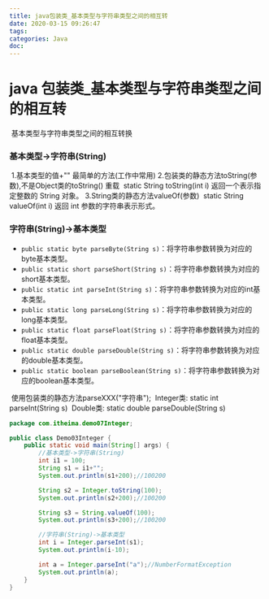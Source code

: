 ```yaml
---
title: java包装类_基本类型与字符串类型之间的相互转
date: 2020-03-15 09:26:47
tags:
categories: Java
doc:
---
```


# java 包装类_基本类型与字符串类型之间的相互转


​    基本类型与字符串类型之间的相互转换

###     基本类型->字符串(String)

​        1.基本类型的值+""  最简单的方法(工作中常用)
​        2.包装类的静态方法toString(参数),不是Object类的toString() 重载
​            static String toString(int i) 返回一个表示指定整数的 String 对象。
​        3.String类的静态方法valueOf(参数)
​            static String valueOf(int i) 返回 int 参数的字符串表示形式。

###     字符串(String)->基本类型



- `public static byte parseByte(String s)`：将字符串参数转换为对应的byte基本类型。
- `public static short parseShort(String s)`：将字符串参数转换为对应的short基本类型。
- `public static int parseInt(String s)`：将字符串参数转换为对应的int基本类型。
- `public static long parseLong(String s)`：将字符串参数转换为对应的long基本类型。
- `public static float parseFloat(String s)`：将字符串参数转换为对应的float基本类型。
- `public static double parseDouble(String s)`：将字符串参数转换为对应的double基本类型。
- `public static boolean parseBoolean(String s)`：将字符串参数转换为对应的boolean基本类型。



​        使用包装类的静态方法parseXXX("字符串");
​            Integer类: static int parseInt(String s)
​            Double类: static double parseDouble(String s)

```java
package com.itheima.demo07Integer;

public class Demo03Integer {
    public static void main(String[] args) {
        //基本类型->字符串(String)
        int i1 = 100;
        String s1 = i1+"";
        System.out.println(s1+200);//100200

        String s2 = Integer.toString(100);
        System.out.println(s2+200);//100200

        String s3 = String.valueOf(100);
        System.out.println(s3+200);//100200

        //字符串(String)->基本类型
        int i = Integer.parseInt(s1);
        System.out.println(i-10);

        int a = Integer.parseInt("a");//NumberFormatException
        System.out.println(a);
    }
}

```

